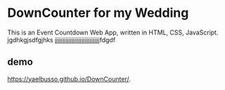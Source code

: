 # DownCounter for my  Wedding
This is an Event Countdown Web App, written in HTML, CSS, JavaScript.
jgdhkgjsdfgjhks
jjjjjjjjjjjjjjjjjjjjjjjjjjjjjjfdgdf
## demo
https://yaelbusso.github.io/DownCounter/.

